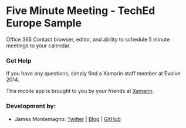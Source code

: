 ﻿Five Minute Meeting - TechEd Europe Sample
=========================

Office 365 Contact browser, editor, and ability to schedule 5 minute meetings to your calendar.


### Get Help

If you have any questions, simply find a Xamarin staff member at Evolve 2014.

This mobile app is brought to you by your friends at [Xamarin](http://www.xamarin.com/).

### Development by:
- James Montemagno: [Twitter](http://www.twitter.com/jamesmontemagno) | [Blog](http://motzcod.es) | [GitHub](http://www.github.com/jamesmontemagno)
